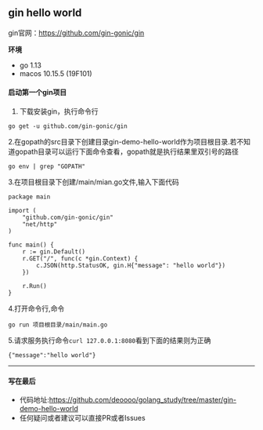 ## gin hello world
gin官网：https://github.com/gin-gonic/gin

**环境**
- go 1.13
- macos 10.15.5 (19F101)

#### 启动第一个gin项目

1. 下载安装gin，执行命令行

```
go get -u github.com/gin-gonic/gin
```

2.在gopath的src目录下创建目录gin-demo-hello-world作为项目根目录.若不知道gopath目录可以运行下面命令查看，gopath就是执行结果里双引号的路径
```
go env | grep "GOPATH"
```


3.在项目根目录下创建/main/mian.go文件,输入下面代码
```
package main

import (
	"github.com/gin-gonic/gin"
	"net/http"
)

func main() {
	r := gin.Default()
	r.GET("/", func(c *gin.Context) {
		c.JSON(http.StatusOK, gin.H{"message": "hello world"})
	})

	r.Run()
}

```

4.打开命令行,命令
```
go run 项目根目录/main/main.go
```

5.请求服务执行命令`curl 127.0.0.1:8080`看到下面的结果则为正确
```
{"message":"hello world"}
```

---
#### 写在最后
- 代码地址:https://github.com/deoooo/golang_study/tree/master/gin-demo-hello-world
- 任何疑问或者建议可以直接PR或者Issues
